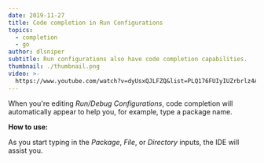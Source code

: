 ```yaml
---
date: 2019-11-27
title: Code completion in Run Configurations
topics:
  - completion
  - go
author: dlsniper
subtitle: Run configurations also have code completion capabilities.
thumbnail: ./thumbnail.png
video: >-
  https://www.youtube.com/watch?v=dyUsxQJLFZQ&list=PLQ176FUIyIUZrbrlz4AY1V8VzBJKZyVlW&index=13
---
```


When you're editing _Run/Debug Configurations_, code completion will automatically appear to help you, for example, type a package name.

**How to use:**

As you start typing in the _Package_, _File_, or _Directory_ inputs, the IDE will assist you.
